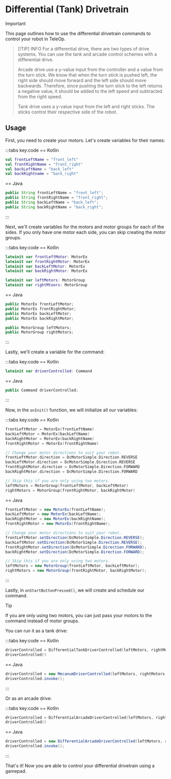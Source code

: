 # Differential (Tank) Drivetrain

> [!IMPORTANT]
> This page outlines how to use the differential drivetrain commands to control your robot in TeleOp.

> [!TIP] INFO
> For a differential drive, there are two types of drive systems. You can use the tank and arcade control schemes with a differential drive.
>
> Arcade drive use a y-value input from the controller and a value from the turn stick. We know that when the turn stick is pushed left, the right side should move forward and the left side should move backwards. Therefore, since pushing the turn stick to the left returns a negative value, it should be added to the left speed and subtracted from the right speed.
>
> Tank drive uses a y-value input from the left and right sticks. The sticks control their respective side of the robot.

## Usage

First, you need to create your motors. Let's create variables for their names:

:::tabs key:code
== Kotlin

```kotlin
val frontLeftName = "front_left"
val frontRightName = "front_right"
val backLeftName = "back_left"
val backRightname = "back_right"
```

== Java

```java
public String frontLeftName = "front_left";
public String frontRightName = "front_right";
public String backLeftName = "back_left";
public String backRightName = "back_right";
```

:::

Next, we'll create variables for the motors and motor groups for each of the sides. If you only have one motor each side, you can skip creating the motor groups.

:::tabs key:code
== Kotlin

```kotlin
lateinit var frontLeftMotor: MotorEx
lateinit var frontRightMotor: MotorEx
lateinit var backLeftMotor: MotorEx
lateinit var backRightMotor: MotorEx

lateinit var leftMotors: MotorGroup
lateinit var rightMtoors: MotorGroup
```

== Java

```java
public MotorEx frontLeftMotor;
public MotorEx frontRightMotor;
public MotorEx backLeftMotor;
public MotorEx backRightMotor;

public MotorGroup leftMotors;
public MotorGroup rightMotors;
```

:::

Lastly, we'll create a variable for the command:

:::tabs key:code
== Kotlin

```kotlin
lateinit var driverControlled: Command
```

== Java

```java
public Command driverControlled;
```

:::

Now, in the `onInit()` function, we will initialize all our variables:

:::tabs key:code
== Kotlin

```kotlin
frontLeftMotor = MotorEx(frontLeftName)
backLeftMotor = MotorEx(backLeftName)
backRightMotor = MotorEx(backRightName)
frontRightMotor = MotorEx(frontRightName)

// Change your motor directions to suit your robot.
frontLeftMotor.direction = DcMotorSimple.Direction.REVERSE
backLeftMotor.direction = DcMotorSimple.Direction.REVERSE
frontRightMotor.direction = DcMotorSimple.Direction.FORWARD
backRightMotor.direction = DcMotorSimple.Direction.FORWARD

// Skip this if you are only using two motors.
leftMotors = MotorGroup(frontLeftMotor, backLeftMotor)
rightMotors = MotorGroup(frontRightMotor, backRightMotor)
```

== Java

```java
frontLeftMotor = new MotorEx(frontLeftName);
backLeftMotor = new MotorEx(backLeftName);
backRightMotor = new MotorEx(backRightName);
frontRightMotor = new MotorEx(frontRightName);

// Change your motor directions to suit your robot.
frontLeftMotor.setDirection(DcMotorSimple.Direction.REVERSE);
backLeftMotor.setDirection(DcMotorSimple.Direction.REVERSE);
frontRightMotor.setDirection(DcMotorSimple.Direction.FORWARD);
backRightMotor.setDirection(DcMotorSimple.Direction.FORWARD);

// Skip this if you are only using two motors.
leftMotors = new MotorGroup(frontLeftMotor, backLeftMotor);
rightMotors = new MotorGroup(frontRightMotor, backRightMotor);
```

:::

Lastly, in `onStartButtonPressed()`, we will create and schedule our command.

> [!TIP]
> If you are only using two motors, you can just pass your motors to the command instead of motor groups.

You can run it as a tank drive:

:::tabs key:code
== Kotlin

```kotlin
driverControlled = DifferentialTankDriverControlled(leftMotors, rightMotors, gamepadManager.gamepad1)
driverControlled()
```

== Java

```java
driverControlled = new MecanumDriverControlled(leftMotors, rightMotors, gamepadManager.gamepad1);
driverControlled.invoke();
```

:::

Or as an arcade drive:

:::tabs key:code
== Kotlin

```kotlin
driverControlled = DifferentialArcadeDriverControlled(leftMotors, rightMotors, gamepadManager.gamepad1, false, imu)
driverControlled()
```

== Java

```java
driverControlled = new DifferentialArcadeDriverControlled(leftMotors, rightMotors, gamepadManager.gamepad1, false, imu);
driverControlled.invoke();
```

:::

That's it! Now you are able to control your differential drivetrain using a gamepad.